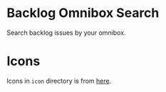# Backlog Omnibox Search
Search backlog issues by your omnibox.

# Icons
Icons in `icon` directory is from [here](https://icooon-mono.com/13320-%E3%82%B4%E3%83%AA%E3%83%A9%E3%82%A2%E3%82%A4%E3%82%B3%E3%83%B31/).
